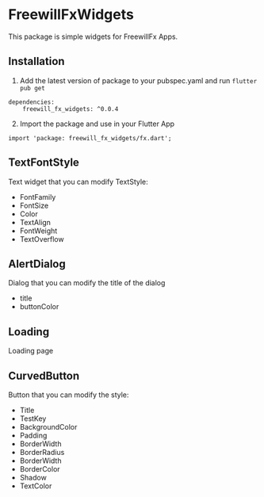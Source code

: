 # FreewillFxWidgets
This package is simple widgets for FreewillFx Apps.

## Installation
1. Add the latest version of package to your pubspec.yaml and run ```flutter pub get```
```
dependencies:
    freewill_fx_widgets: ^0.0.4
```
2. Import the package and use in your Flutter App
```
import 'package: freewill_fx_widgets/fx.dart';
```

## TextFontStyle
Text widget that you can modify TextStyle:
* FontFamily
* FontSize
* Color
* TextAlign
* FontWeight
* TextOverflow

## AlertDialog
Dialog that you can modify the title of the dialog
* title
* buttonColor

## Loading
Loading page

## CurvedButton
Button that you can modify the style:
* Title
* TestKey
* BackgroundColor
* Padding
* BorderWidth
* BorderRadius
* BorderWidth
* BorderColor
* Shadow
* TextColor